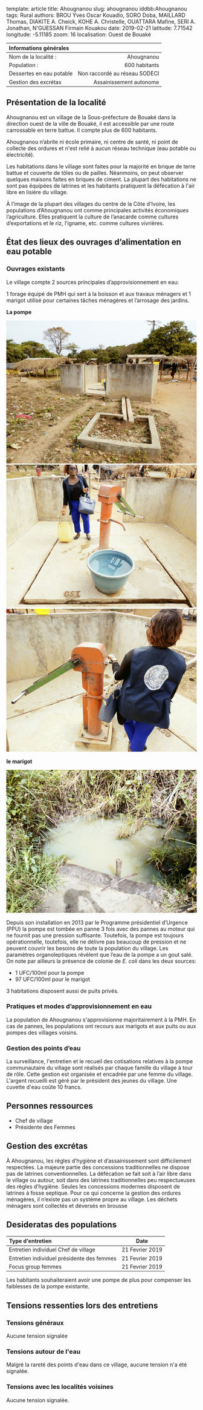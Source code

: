 template: article
title: Ahougnanou
slug: ahougnanou
iddbb:Ahougnanou
tags: Rural
authors: BROU Yves Oscar Kouadio, SORO Doba, MAILLARD Thomas, DIAKITE A. Cheick, KOHE A. Christelle, OUATTARA Mafine, SERI A. Jonathan, N'GUESSAN Firmain Kouakou
date: 2019-02-21
latitude:  7.71542
longitude: -5.11185 
zoom: 16
localisation: Ouest de Bouaké




|Informations générales||
|:--|--:|
| Nom de la localité : | Ahougnanou | 
| Population : | 600 habitants | 
| Dessertes en eau potable | Non raccordé au réseau SODECI | 
| Gestion des excrétas | Assainissement autonome |
 


## Présentation de la localité
Ahougnanou est un village de la Sous-préfecture de Bouaké dans la direction ouest de la ville de Bouaké, il est accessible par une route carrossable en terre battue. Il compte plus de 600 habitants. 


Ahougnanou n’abrite ni école primaire, ni centre de santé, ni point de collecte des ordures et n'est relié à aucun réseau technique (eau potable ou électricité).


Les habitations dans le village sont faites pour la majorité en brique de terre battue et couverte de tôles ou de pailles. Néanmoins, on peut observer quelques maisons faites en briques de ciment. La plupart des habitations ne sont pas équipées de latrines et les habitants pratiquent la défécation à l'air libre en lisière du village.


À l’image de la plupart des villages du centre de la Côte d’Ivoire, les populations d’Ahougnanou ont comme principales activités économiques l’agriculture. Elles pratiquent la culture de l’anacarde comme cultures d’exportations et le riz, l’igname, etc. comme cultures vivrières. 


## État des lieux des ouvrages d’alimentation en eau potable

### Ouvrages existants
Le village compte 2 sources principales d’approvisionnement en eau:

 1 forage équipé de PMH qui sert à la boisson et aux travaux ménagers et 1 marigot utilisé pour certaines tâches ménagères et l’arrosage des jardins. 
 
 
 **La pompe**
 
 
 ![PMH](images/ahougnanou2.jpg "PMH")
 ![PMH](images/ahougnanou3.jpg "PMH")
 ![PMH](images/ahougnanou4.jpg "PMH")
 
 
 **le marigot**
 
 
 ![Marigot](images/ahougnanou1.jpg "Marigot")
 
 Depuis son installation en 2013 par le Programme présidentiel d’Urgence (PPU) la pompe est tombée en panne 3 fois avec des pannes au moteur qui ne fournit pas une pression suffisante. Toutefois, la pompe est toujours opérationnelle, toutefois, elle ne délivre pas beaucoup de pression et ne peuvent couvrir les besoins de toute la population du village. Les paramètres organoleptiques révèlent que l’eau de la pompe a un gout salé. On note par ailleurs la présence de colonie de *E. coli* dans les deux sources:
 
 
* 1 UFC/100ml pour la pompe 
* 97 UFC/100ml pour le marigot


3 habitations disposent aussi de puits privés.


### Pratiques et modes d’approvisionnement en eau


La population de Ahougnanou s'approvisionne majoritairement à la PMH.  En cas de pannes, les populations ont recours aux marigots et aux puits ou aux pompes des villages voisins.

### Gestion des points d’eau


La surveillance, l'entretien et le recueil des cotisations relatives à la pompe communautaire du village sont réalisés par chaque famille du village à tour de rôle. Cette gestion est organisée et encadrée par une femme du village. L'argent recueilli est géré par le président des jeunes du village. Une cuvette d'eau coûte 10 francs.

## Personnes ressources


* Chef de village 
* Présidente des Femmes

## Gestion des excrétas
À Ahougnanou, les règles d’hygiène et d’assainissement sont difficilement respectées.  La majeure partie des concessions traditionnelles ne dispose pas de latrines conventionnelles. La défécation se fait soit à l’air libre dans le village ou autour, soit dans des latrines traditionnelles peu respectueuses des règles d’hygiène. Seules les concessions modernes disposent de latrines à fosse septique. Pour ce qui concerne la gestion des ordures ménagères, il n’existe pas un système propre au village. Les déchets ménagers sont collectés et déversés en brousse

## Desideratas des populations
| Type d'entretien | Date | 
| :-- | :--: | 
| Entretien individuel Chef de village |21 Fevrier 2019| 
| Entretien individuel présidente des femmes |21 Fevrier 2019|  
| Focus group femmes |21 Fevrier 2019| 

Les habitants souhaiteraient avoir une pompe de plus pour compenser les faiblesses de la pompe existante.

## Tensions ressenties lors des entretiens

### Tensions généraux
Aucune tension signalée

### Tensions autour de l'eau
Malgré la rareté des points d'eau dans ce village, aucune tension n'a été signalée.

### Tensions avec les localités voisines
Aucune tension signalée.

